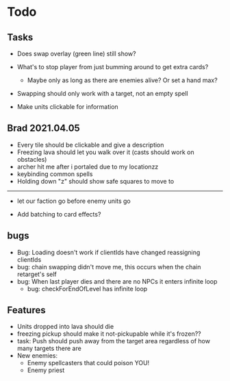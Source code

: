 # Todo

## Tasks

- Does swap overlay (green line) still show?

- What's to stop player from just bumming around to get extra cards?
  - Maybe only as long as there are enemies alive? Or set a hand max?
- Swapping should only work with a target, not an empty spell
- Make units clickable for information

## Brad 2021.04.05

- Every tile should be clickable and give a description
- Freezing lava should let you walk over it (casts should work on obstacles)
- archer hit me after i portaled due to my locationzz
- keybinding common spells
- Holding down "z" should show safe squares to move to

---

- let our faction go before enemy units go

- Add batching to card effects?

## bugs

- Bug: Loading doesn't work if clientIds have changed reassigning clientIds
- bug: chain swapping didn't move me, this occurs when the chain retarget's self
- bug: When last player dies and there are no NPCs it enters infinite loop
  - bug: checkForEndOfLevel has infinite loop

## Features

- Units dropped into lava should die
- freezing pickup should make it not-pickupable while it's frozen??
- task: Push should push away from the target area regardless of how many targets there are
- New enemies:
  - Enemy spellcasters that could poison YOU!
  - Enemy priest
